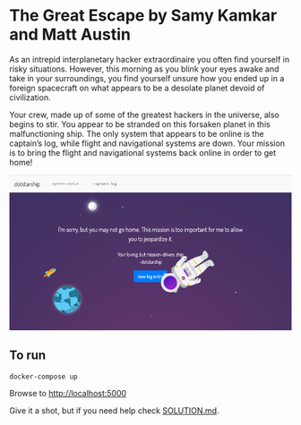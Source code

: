 # The Great Escape by Samy Kamkar and Matt Austin

As an intrepid interplanetary hacker extraordinaire you often find yourself in risky situations.  However, this morning as you blink your eyes awake and take in your surroundings, you find yourself unsure how you ended up in a foreign spacecraft on what appears to be a desolate planet devoid of civilization.

Your crew, made up of some of the greatest hackers in the universe, also begins to stir.  You appear to be stranded on this forsaken planet in this malfunctioning ship.  The only system that appears to be online is the captain’s log, while flight and navigational systems are down.  Your mission is to bring the flight and navigational systems back online in order to get home!

![screenshot](screenshot.png)

## To run
```
docker-compose up
```

Browse to [http://localhost:5000](http://localhost:5000)

Give it a shot, but if you need help check [SOLUTION.md](SOLUTION.md).
